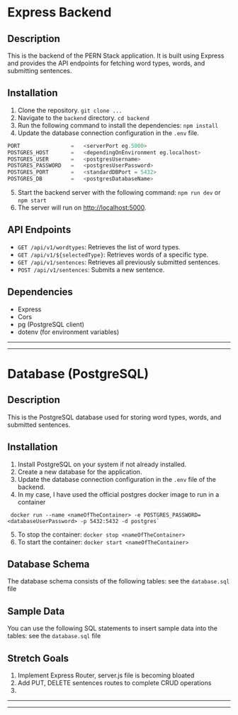# Express Backend

## Description
This is the backend of the PERN Stack application. It is built using Express and provides the API endpoints for fetching word types, words, and submitting sentences.

## Installation
1. Clone the repository. `git clone ...`
2. Navigate to the `backend` directory. `cd backend`
3. Run the following command to install the dependencies: `npm install`
4. Update the database connection configuration in the `.env` file.

```sql
PORT                =   <serverPort eg.5000>
POSTGRES_HOST       =   <dependingOnEnvironment eg.localhost>
POSTGRES_USER       =   <postgresUsername>
POSTGRES_PASSWORD   =   <postgresUserPassword>
POSTGRES_PORT       =   <standardDBPort = 5432>
POSTGRES_DB         =   <postgresDatabaseName>
```

5. Start the backend server with the following command: `npm run dev` or `npm start`
6. The server will run on [http://localhost:5000](http://localhost:5000).

## API Endpoints
- `GET /api/v1/wordtypes`: Retrieves the list of word types.
- `GET /api/v1/${selectedType}`: Retrieves words of a specific type.
- `GET /api/v1/sentences`: Retrieves all previously submitted sentences.
- `POST /api/v1/sentences`: Submits a new sentence.

## Dependencies
- Express
- Cors
- pg (PostgreSQL client)
- dotenv (for environment variables)
---
---
# Database (PostgreSQL)

## Description
This is the PostgreSQL database used for storing word types, words, and submitted sentences.

## Installation
1. Install PostgreSQL on your system if not already installed.
2. Create a new database for the application.
3. Update the database connection configuration in the `.env` file of the backend.
4. In my case, I have used the official postgres docker image to run in a container
```
 docker run --name <nameOfTheContainer> -e POSTGRES_PASSWORD=<databaseUserPassword> -p 5432:5432 -d postgres`
```
5. To stop the container: `docker stop <nameOfTheContainer>` 
6. To start the container: `docker start <nameOfTheContainer>` 

## Database Schema
The database schema consists of the following tables:
 see the `database.sql` file

## Sample Data
You can use the following SQL statements to insert sample data into the tables:
 see the `database.sql` file

## Stretch Goals
1. Implement Express Router, server.js file is becoming bloated
2. Add PUT, DELETE sentences routes to complete CRUD operations
3. 
---
---

